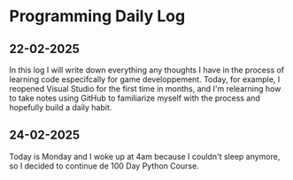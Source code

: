 # Programming Daily Log

## 22-02-2025
In this log I will write down everything any thoughts I have in the process of learning code especifcally for game developpement.
Today, for example, I reopened Visual Studio for the first time in months, and I'm relearning how to take notes using GitHub to familiarize 
myself with the process and hopefully build a daily habit. 

## 24-02-2025
Today is Monday and I woke up at 4am because I couldn't sleep anymore, so I decided to continue de 100 Day Python Course.